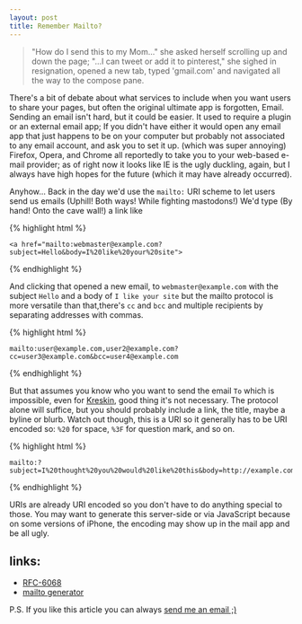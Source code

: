 ```yaml
---
layout: post
title: Remember Mailto?
---
```


>"How do I send this to my Mom..." she asked herself scrolling up and down the page; "...I can tweet or add it to pinterest," she sighed in resignation<!--more-->, opened a new tab, typed 'gmail.com' and navigated all the way to the compose pane.

There's a bit of debate about what services to include when you want users to share your pages, but often the original ultimate app is forgotten, Email.
Sending an email isn't hard, but it could be easier. It used to require a plugin or an external email app;
If you didn't have either it would open any email app that just happens to be on your computer but probably not associated to any email account, and ask you to set it up.
(which was super annoying) Firefox, Opera, and Chrome all reportedly to take you to your web-based e-mail provider; as of right now it looks like IE is the ugly duckling, again, but I always have high hopes for the future (which it may have already occurred).

Anyhow... Back in the day we'd use the `mailto:` URI scheme to let users send us emails (Uphill! Both ways! While fighting mastodons!) We'd type (By hand! Onto the cave wall!) a link like

{% highlight html %}

    <a href="mailto:webmaster@example.com?subject=Hello&body=I%20like%20your%20site">

{% endhighlight %}


And clicking that opened a new email, to `webmaster@example.com` with the subject
`Hello` and a body of `I like your site` but the mailto protocol is more versatile
than that,there's `cc` and `bcc` and multiple recipients by separating addresses with commas.

{% highlight html %}

    mailto:user@example.com,user2@example.com?cc=user3@example.com&bcc=user4@example.com

{% endhighlight %}

But that assumes you know who you want to send the email `To` which is
impossible, even for [Kreskin][0], good thing it's not necessary. The protocol
alone will suffice, but you should probably include a link, the title, maybe a
byline or blurb. Watch out though, this is a URI so it generally has to be
URI encoded so: `%20` for space, `%3F` for question mark, and so on.

{% highlight html %}

    mailto:?subject=I%20thought%20you%20would%20like%20this&body=http://example.com/some/page

{% endhighlight %}

URIs are already URI encoded so you don't have to do anything special to those.
You may want to generate this server-side or via JavaScript because on some
versions of iPhone, the encoding may show up in the mail app and be all ugly.


## links:

* [RFC-6068](http://www.ietf.org/rfc/rfc6068.txt)
* [mailto generator](http://www.mailto.co.uk/)

P.S. If you like this article you can always [send me an email ;)](mailto:me@jkirchartz.com?subject=Thanks%20For%20Reminding%20Me%20About%20Mailto&body=Can%20I%20have%20your%20autograph)

[0]: http://en.wikipedia.org/wiki/Kreskin
